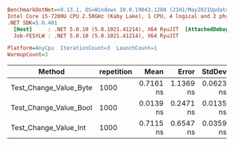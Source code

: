 ``` ini

BenchmarkDotNet=v0.13.1, OS=Windows 10.0.19043.1288 (21H1/May2021Update)
Intel Core i5-7200U CPU 2.50GHz (Kaby Lake), 1 CPU, 4 logical and 2 physical cores
.NET SDK=5.0.401
  [Host]     : .NET 5.0.10 (5.0.1021.41214), X64 RyuJIT  [AttachedDebugger]
  Job-FESYLW : .NET 5.0.10 (5.0.1021.41214), X64 RyuJIT

Platform=AnyCpu  IterationCount=3  LaunchCount=1  
WarmupCount=3  

```

|                 Method | repetition |      Mean |     Error |    StdDev |       Min |       Max | Allocated |
|----------------------- |----------- |----------:|----------:|----------:|----------:|----------:|----------:|
| Test_Change_Value_Byte |       1000 | 0.7161 ns | 1.1369 ns | 0.0623 ns | 0.6504 ns | 0.7743 ns |         - |
| Test_Change_Value_Bool |       1000 | 0.0139 ns | 0.2471 ns | 0.0135 ns | 0.0000 ns | 0.0271 ns |         - |
|  Test_Change_Value_Int |       1000 | 0.7115 ns | 0.6547 ns | 0.0359 ns | 0.6899 ns | 0.7529 ns |         - |
